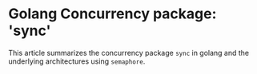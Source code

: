 # Golang Concurrency package: 'sync'


This article summarizes the concurrency package `sync` in golang and the underlying architectures using `semaphore`.

<!--more-->
